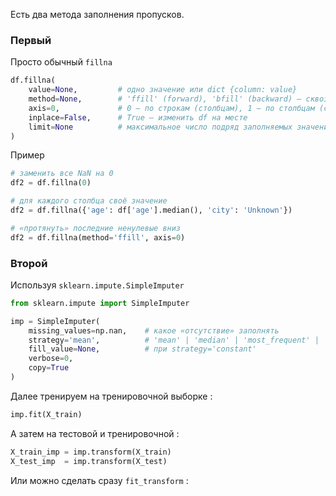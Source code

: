Есть два метода заполнения пропусков. 

### Первый
Просто обычный `fillna`

```python
df.fillna(
    value=None,         # одно значение или dict {column: value}
    method=None,        # 'ffill' (forward), 'bfill' (backward) — сквозная подстановка
    axis=0,             # 0 — по строкам (столбцам), 1 — по столбцам (строкам)
    inplace=False,      # True — изменить df на месте
    limit=None          # максимальное число подряд заполняемых значений
)
```

Пример 

```python
# заменить все NaN на 0
df2 = df.fillna(0)

# для каждого столбца своё значение
df2 = df.fillna({'age': df['age'].median(), 'city': 'Unknown'})

# «протянуть» последние ненулевые вниз
df2 = df.fillna(method='ffill', axis=0)
```







### Второй

Используя `sklearn.impute.SimpleImputer`

```python
from sklearn.impute import SimpleImputer

imp = SimpleImputer(
    missing_values=np.nan,    # какое «отсутствие» заполнять
    strategy='mean',          # 'mean' | 'median' | 'most_frequent' | 'constant'
    fill_value=None,          # при strategy='constant'
    verbose=0,
    copy=True
)

```


Далее тренируем на тренировочной выборке  :

```python
imp.fit(X_train)
```


А затем на тестовой и тренировочной : 

```python
X_train_imp = imp.transform(X_train)
X_test_imp  = imp.transform(X_test)
```




Или можно сделать сразу `fit_transform` : 
